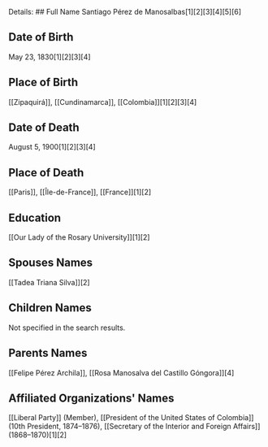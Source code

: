 Details: ## Full Name
Santiago Pérez de Manosalbas[1][2][3][4][5][6]

## Date of Birth
May 23, 1830[1][2][3][4]

## Place of Birth
[[Zipaquirá]], [[Cundinamarca]], [[Colombia]][1][2][3][4]

## Date of Death
August 5, 1900[1][2][3][4]

## Place of Death
[[Paris]], [[Île-de-France]], [[France]][1][2]

## Education
[[Our Lady of the Rosary University]][1][2]

## Spouses Names
[[Tadea Triana Silva]][2]

## Children Names
Not specified in the search results.

## Parents Names
[[Felipe Pérez Archila]], [[Rosa Manosalva del Castillo Góngora]][4]

## Affiliated Organizations' Names
[[Liberal Party]] (Member),
[[President of the United States of Colombia]] (10th President, 1874–1876),
[[Secretary of the Interior and Foreign Affairs]] (1868–1870)[1][2]

